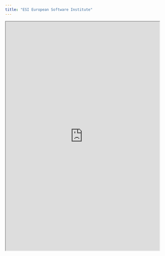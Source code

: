 ```yaml
---
title: "ESI European Software Institute"
---
```



<iframe height="750" width="100%" src="https://ewelton.github.io/ktest/wiki.html#ESI%20European%20Software%20Institute"></iframe>
